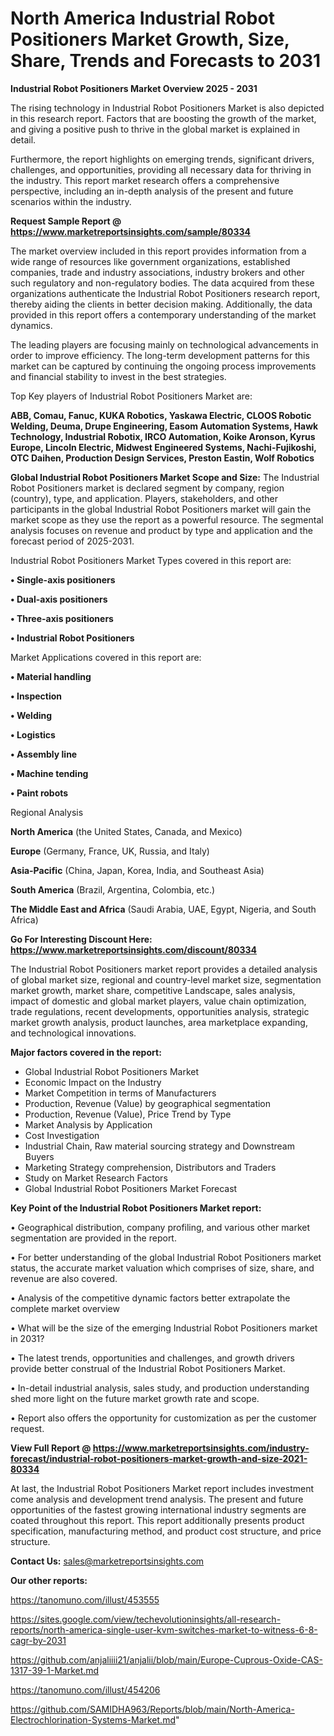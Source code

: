 # North America Industrial Robot Positioners Market Growth, Size, Share, Trends and Forecasts to 2031

<Strong> Industrial Robot Positioners Market Overview 2025 - 2031</strong>

The rising technology in Industrial Robot Positioners Market is also depicted in this research report. Factors that are boosting the growth of the market, and giving a positive push to thrive in the global market is explained in detail.

Furthermore, the report highlights on emerging trends, significant drivers, challenges, and opportunities, providing all necessary data for thriving in the industry. This report market research offers a comprehensive perspective, including an in-depth analysis of the present and future scenarios within the industry.

<strong>Request Sample Report @ <a href=https://www.marketreportsinsights.com/sample/80334>https://www.marketreportsinsights.com/sample/80334</a></strong>

The market overview included in this report provides information from a wide range of resources like government organizations, established companies, trade and industry associations, industry brokers and other such regulatory and non-regulatory bodies. The data acquired from these organizations authenticate the Industrial Robot Positioners research report, thereby aiding the clients in better decision making. Additionally, the data provided in this report offers a contemporary understanding of the market dynamics.

The leading players are focusing mainly on technological advancements in order to improve efficiency. The long-term development patterns for this market can be captured by continuing the ongoing process improvements and financial stability to invest in the best strategies.

Top Key players of Industrial Robot Positioners Market are:

<strong>ABB, Comau, Fanuc, KUKA Robotics, Yaskawa Electric, CLOOS Robotic Welding, Deuma, Drupe Engineering, Easom Automation Systems, Hawk Technology, Industrial Robotix, IRCO Automation, Koike Aronson, Kyrus Europe, Lincoln Electric, Midwest Engineered Systems, Nachi-Fujikoshi, OTC Daihen, Production Design Services, Preston Eastin, Wolf Robotics</strong>

<strong><b>Global Industrial Robot Positioners Market Scope and Size:</b></strong>
The Industrial Robot Positioners market is declared segment by company, region (country), type, and application. Players, stakeholders, and other participants in the global Industrial Robot Positioners market will gain the market scope as they use the report as a powerful resource. The segmental analysis focuses on revenue and product by type and application and the forecast period of 2025-2031.

Industrial Robot Positioners Market Types covered in this report are:

<strong>• Single-axis positioners

• Dual-axis positioners

• Three-axis positioners

• Industrial Robot Positioners</strong>

Market Applications covered in this report are:

<strong>• Material handling

• Inspection

• Welding

• Logistics

• Assembly line

• Machine tending

• Paint robots</strong> 

Regional Analysis

<strong>North America</strong> (the United States, Canada, and Mexico)

<strong>Europe</strong> (Germany, France, UK, Russia, and Italy)

<strong>Asia-Pacific</strong> (China, Japan, Korea, India, and Southeast Asia)

<strong>South America</strong> (Brazil, Argentina, Colombia, etc.)

<strong>The Middle East and Africa</strong> (Saudi Arabia, UAE, Egypt, Nigeria, and South Africa)

<strong>Go For Interesting Discount Here: <a href=https://www.marketreportsinsights.com/discount/80334>https://www.marketreportsinsights.com/discount/80334</a></strong>

The Industrial Robot Positioners market report provides a detailed analysis of global market size, regional and country-level market size, segmentation market growth, market share, competitive Landscape, sales analysis, impact of domestic and global market players, value chain optimization, trade regulations, recent developments, opportunities analysis, strategic market growth analysis, product launches, area marketplace expanding, and technological innovations.

<strong><b>Major factors covered in the report:</b></strong>
<ul>
  <li>Global Industrial Robot Positioners Market </li>
  <li>Economic Impact on the Industry</li>
  <li>Market Competition in terms of Manufacturers</li>
  <li>Production, Revenue (Value) by geographical segmentation</li>
  <li>Production, Revenue (Value), Price Trend by Type</li>
  <li>Market Analysis by Application</li>
  <li>Cost Investigation</li>
  <li>Industrial Chain, Raw material sourcing strategy and Downstream Buyers</li>
  <li>Marketing Strategy comprehension, Distributors and Traders</li>
  <li>Study on Market Research Factors</li>
  <li>Global Industrial Robot Positioners Market Forecast</li>
</ul>

<strong><b>Key Point of the Industrial Robot Positioners Market report:</b></strong>

• Geographical distribution, company profiling, and various other market segmentation are provided in the report.

• For better understanding of the global Industrial Robot Positioners market status, the accurate market valuation which comprises of size, share, and revenue are also covered.

• Analysis of the competitive dynamic factors better extrapolate the complete market overview

• What will be the size of the emerging Industrial Robot Positioners market in 2031?

• The latest trends, opportunities and challenges, and growth drivers provide better construal of the Industrial Robot Positioners Market.

• In-detail industrial analysis, sales study, and production understanding shed more light on the future market growth rate and scope.

• Report also offers the opportunity for customization as per the customer request.

<strong><b>View Full Report @ <a href=https://www.marketreportsinsights.com/industry-forecast/industrial-robot-positioners-market-growth-and-size-2021-80334>https://www.marketreportsinsights.com/industry-forecast/industrial-robot-positioners-market-growth-and-size-2021-80334</a></b></strong>


At last, the Industrial Robot Positioners Market report includes investment come analysis and development trend analysis. The present and future opportunities of the fastest growing international industry segments are coated throughout this report. This report additionally presents product specification, manufacturing method, and product cost structure, and price structure.

<strong>Contact Us:</strong>
sales@marketreportsinsights.com

<strong>Our other reports:</strong>

<a href=https://tanomuno.com/illust/453555>https://tanomuno.com/illust/453555</a>

<a href=https://sites.google.com/view/techevolutioninsights/all-research-reports/north-america-single-user-kvm-switches-market-to-witness-6-8-cagr-by-2031>https://sites.google.com/view/techevolutioninsights/all-research-reports/north-america-single-user-kvm-switches-market-to-witness-6-8-cagr-by-2031</a>

<a href=https://github.com/anjaliiii21/anjalii/blob/main/Europe-Cuprous-Oxide-CAS-1317-39-1-Market.md>https://github.com/anjaliiii21/anjalii/blob/main/Europe-Cuprous-Oxide-CAS-1317-39-1-Market.md</a>

<a href=https://tanomuno.com/illust/454206>https://tanomuno.com/illust/454206</a>

<a href=https://github.com/SAMIDHA963/Reports/blob/main/North-America-Electrochlorination-Systems-Market.md>https://github.com/SAMIDHA963/Reports/blob/main/North-America-Electrochlorination-Systems-Market.md</a>"
